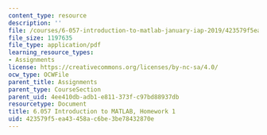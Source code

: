 ```yaml
---
content_type: resource
description: ''
file: /courses/6-057-introduction-to-matlab-january-iap-2019/423579f5ea43458ac6be3be78432870e_MIT6_057IAP19_hw1.pdf
file_size: 1197635
file_type: application/pdf
learning_resource_types:
- Assignments
license: https://creativecommons.org/licenses/by-nc-sa/4.0/
ocw_type: OCWFile
parent_title: Assignments
parent_type: CourseSection
parent_uid: 4ee410db-adb1-e811-373f-c97bd88937db
resourcetype: Document
title: 6.057 Introduction to MATLAB, Homework 1
uid: 423579f5-ea43-458a-c6be-3be78432870e
---
```

